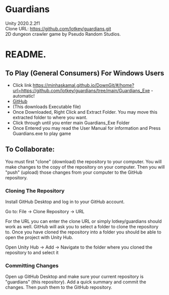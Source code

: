# Guardians
Unity 2020.2.2f1  
Clone URL: https://github.com/lotkey/guardians.git  
2D dungeon crawler game by Pseudo Random Studios.

# README.

## To Play (General Consumers) For Windows Users

* Click link https://minhaskamal.github.io/DownGit/#/home?url=https://github.com/lotkey/guardians/tree/main/Guardians_Exe - automatic!
* [GitHub](http://github.com)
* (This downloads Executable file)
* Once Downloaded, Right Click and Extract Folder. You may move this extracted folder to where you want.
* Click through until you enter main Guardians_Exe Folder
* Once Entered you may read the User Manual for information and Press Guardians.exe to play game

## To Collaborate:

You must first "clone" (download) the repository to your computer. You will make changes to the copy of the repository on your computer. Then you will "push" (upload) those changes from your computer to the GitHub repository.

### Cloning The Repository

Install GitHub Desktop and log in to your GitHub account.

Go to:
 File -> Clone Repository -> URL
 
 For the URL you can enter the clone URL or simply lotkey/guardians should work as well. GitHub will ask you to select a folder to clone the repository to. Once you have cloned the repository into a folder you should be able to open the project with Unity Hub.
 
 Open Unity Hub -> Add -> Navigate to the folder where you cloned the repository to and select it
 
 ### Committing Changes
 
 Open up GitHub Desktop and make sure your current repository is "guardians" (this repository). Add a quick summary and commit the changes. Then push them to the GitHub repository.

